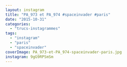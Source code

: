 ```yaml
---
layout: instagram
title: "PA_973 et PA_974 #spaceinvader #paris"
date: "2015-10-31"
categories: 
  - "trucs-instagrammes"
tags: 
  - "instagram"
  - "paris"
  - "spaceinvader"
coverImage: PA_973-et-PA_974-spaceinvader-paris.jpg
instagram: 9gG9RPSmSm
---
```

